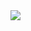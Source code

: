 <img align="right" src="https://git.clp.kr/anbschool/2nd/tech-a/-/raw/main/Tech_A_git_flow_strategy.png?ref_type=heads"/>